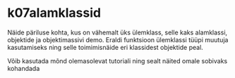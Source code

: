 # k07alamklassid

Näide päriluse kohta, kus on vähemalt üks ülemklass, selle kaks alamklassi, objektide ja objektimassivi demo.
Eraldi funktsioon ülemklassi tüüpi muutuja kasutamiseks ning selle toimimisnäide eri klassidest objektide peal.

Võib kasutada mõnd olemasolevat tutoriali ning sealt näited omale sobivaks kohandada
